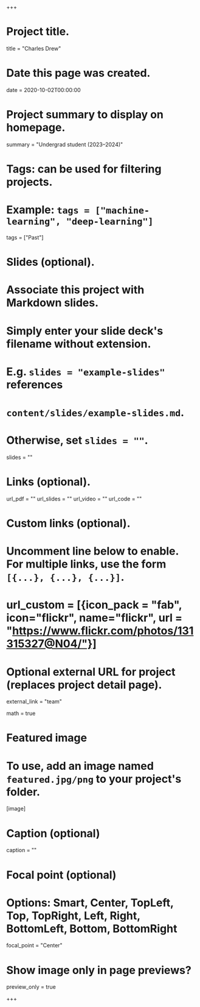 +++
# Project title.
title = "Charles Drew"

# Date this page was created.
date = 2020-10-02T00:00:00

# Project summary to display on homepage.
summary = "Undergrad student (2023–2024)"

# Tags: can be used for filtering projects.
# Example: `tags = ["machine-learning", "deep-learning"]`
tags = ["Past"]

# Slides (optional).
#   Associate this project with Markdown slides.
#   Simply enter your slide deck's filename without extension.
#   E.g. `slides = "example-slides"` references 
#   `content/slides/example-slides.md`.
#   Otherwise, set `slides = ""`.
slides = ""

# Links (optional).
url_pdf = ""
url_slides = ""
url_video = ""
url_code = ""

# Custom links (optional).
#   Uncomment line below to enable. For multiple links, use the form `[{...}, {...}, {...}]`.
# url_custom = [{icon_pack = "fab", icon="flickr", name="flickr", url = "https://www.flickr.com/photos/131315327@N04/"}]

# Optional external URL for project (replaces project detail page).
external_link = "team"

math = true

# Featured image
# To use, add an image named `featured.jpg/png` to your project's folder. 
[image]
  # Caption (optional)
  caption = ""
  
  # Focal point (optional)
  # Options: Smart, Center, TopLeft, Top, TopRight, Left, Right, BottomLeft, Bottom, BottomRight
  focal_point = "Center"
  
  # Show image only in page previews?
  preview_only = true

+++
